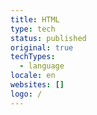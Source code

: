 ```yaml
---
title: HTML
type: tech
status: published
original: true
techTypes:
  - language
locale: en
websites: []
logo: /
---
```

